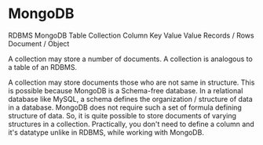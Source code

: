 # MongoDB

RDBMS	             MongoDB
Table	            Collection
Column	            Key
Value	            Value
Records / Rows	    Document / Object

A collection may store a number of documents. A collection is analogous to a table of an RDBMS.

A collection may store documents those who are not same in structure. 
This is possible because MongoDB is a Schema-free database. In a relational database like MySQL, 
a schema defines the organization / structure of data in a database. 
MongoDB does not require such a set of formula defining structure of data.
So, it is quite possible to store documents of varying structures in a collection.
Practically, you don't need to define a column and it's datatype unlike in RDBMS, while working with MongoDB.